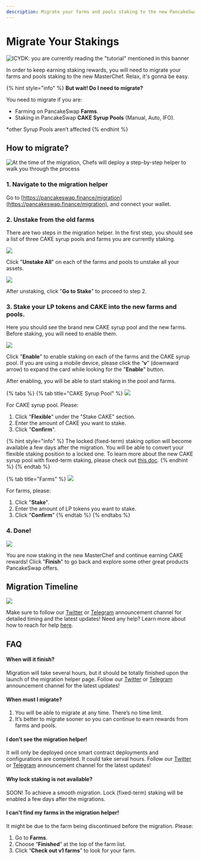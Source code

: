 ```yaml
---
description: Migrate your farms and pools staking to the new PancakeSwap MasterChef
---
```


# Migrate Your Stakings

![ICYDK: you are currently reading the "tutorial" mentioned in this banner](<../../../.gitbook/assets/migration pre heat.png>)

In order to keep earning staking rewards, you will need to migrate your farms and pools staking to the new MasterChef. Relax, it's gonna be easy.

{% hint style="info" %}
**But wait! Do I need to migrate?**

You need to migrate if you are:

* Farming on PancakeSwap **Farms**.
* Staking in PancakeSwap **CAKE Syrup Pools** (Manual, Auto, IFO).

\*other Syrup Pools aren’t affected
{% endhint %}

## How to migrate?

![At the time of the migration, Chefs will deploy a step-by-step helper to walk you through the process ](../../../.gitbook/assets/migration-helper-overview.png)

### 1. Navigate to the migration helper

Go to [https://pancakeswap.finance/migration](https://pancakeswap.finance/migration), and connect your wallet.

### 2. Unstake from the old farms

There are two steps in the migration helper. In the first step, you should see a list of three CAKE syrup pools and farms you are currently staking.

![](<../../../.gitbook/assets/migration-helper-steps-guide-3 (2).png>)

Click "**Unstake All**" on each of the farms and pools to unstake all your assets.

![](<../../../.gitbook/assets/migration-helper-steps-guide-4 (1).png>)

After unstaking, click "**Go to Stake**" to proceed to step 2.

### 3. Stake your LP tokens and CAKE into the new farms and pools.

Here you should see the brand new CAKE syrup pool and the new farms. Before staking, you will need to enable them.

![](<../../../.gitbook/assets/migration-helper-steps-guide-5 (1).png>)

Click "**Enable**" to enable staking on each of the farms and the CAKE syrup pool. If you are using a mobile device, please click the “**v**” (downward arrow) to expand the card while looking for the "**Enable**" button.

After enabling, you will be able to start staking in the pool and farms.

{% tabs %}
{% tab title="CAKE Syrup Pool" %}
![](<../../../.gitbook/assets/migration-helper-steps-guide-7 (2).png>)

For CAKE syrup pool. Please:

1. Click "**Flexible**" under the "Stake CAKE" section.
2. Enter the amount of CAKE you want to stake.
3. Click "**Confirm**".



{% hint style="info" %}
The locked (fixed-term) staking option will become available a few days after the migration. You will be able to convert your flexible staking position to a locked one. To learn more about the new CAKE syrup pool with fixed-term staking, please check out [this doc](../../../products/coming-soon/new-cake-pool/).
{% endhint %}
{% endtab %}

{% tab title="Farms" %}
![](<../../../.gitbook/assets/migration-helper-steps-guide-8 (2).png>)

For farms, please:

1. Click "**Stake**".
2. Enter the amount of LP tokens you want to stake.
3. Click "**Confirm**"
{% endtab %}
{% endtabs %}

### 4. Done!

![](../../../.gitbook/assets/migration-helper-steps-guide-9.png)

You are now staking in the new MasterChef and continue earning CAKE rewards! Click "**Finish**" to go back and explore some other great products PancakeSwap offers.

## Migration Timeline

![](<../../../.gitbook/assets/en - migration timeline - 2.png>)

Make sure to follow our [Twitter](https://twitter.com/pancakeswap/) or [Telegram](https://t.me/PancakeSwapAnn) announcement channel for detailed timing and the latest updates! Need any help? Learn more about how to reach for help [here](../../../contact-us/#help).

## FAQ

#### **When will it finish?**

Migration will take several hours, but it should be totally finished upon the launch of the migration helper page. Follow our [Twitter](https://twitter.com/pancakeswap/) or [Telegram](https://t.me/PancakeSwapAnn) announcement channel for the latest updates!

#### **When must I migrate?**

1. You will be able to migrate at any time. There’s no time limit.&#x20;
2. It’s better to migrate sooner so you can continue to earn rewards from farms and pools.

#### I don’t see the migration helper!

It will only be deployed once smart contract deployments and configurations are completed. It could take serval hours. Follow our [Twitter](https://twitter.com/pancakeswap/) or [Telegram](https://t.me/PancakeSwapAnn) announcement channel for the latest updates!

#### Why lock staking is not available?

SOON! To achieve a smooth migration. Lock (fixed-term) staking will be enabled a few days after the migrations.

#### I can't find my farms in the migration helper!

It might be due to the farm being discontinued before the migration. Please:

1. Go to **Farms**.
2. Choose “**Finished**” at the top of the farm list.
3. Click “**Check out v1 farms**” to look for your farm.
